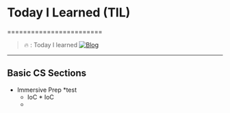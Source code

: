 # Today I Learned (TIL)
========================
>🔥  :  Today I learned 
[![Blog](https://img.shields.io/badge/https://velog.io/@pen9508901)](https://velog.io/@pen9508901)

<hr/>

## Basic CS Sections
* Immersive Prep
  *test
  * IoC	* IoC
  * 

